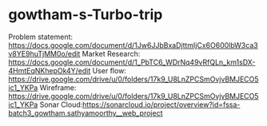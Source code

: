# gowtham-s-Turbo-trip

Problem statement: https://docs.google.com/document/d/1Jw6JJbBxaDjttmIjCx6O600lbW3ca3v8YE9huTjMM0o/edit
Market Research: https://docs.google.com/document/d/1_PbTC6_WDrNq49vRfQLn_km1sDX-4HmtEqNKhepOk4Y/edit
User flow: https://drive.google.com/drive/u/0/folders/17k9_U8LnZPCSmOvjvBMJECO5ic1_YKPa
Wireframe: https://drive.google.com/drive/u/0/folders/17k9_U8LnZPCSmOvjvBMJECO5ic1_YKPa
Sonar Cloud:https://sonarcloud.io/project/overview?id=fssa-batch3_gowtham.sathyamoorthy__web_project


